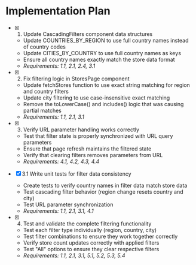 # Implementation Plan

- [x] 1. Update CascadingFilters component data structures
  - Update COUNTRIES_BY_REGION to use full country names instead of country codes
  - Update CITIES_BY_COUNTRY to use full country names as keys
  - Ensure all country names exactly match the store data format
  - _Requirements: 1.1, 2.1, 2.4, 3.1_

- [x] 2. Fix filtering logic in StoresPage component
  - Update fetchStores function to use exact string matching for region and country filters
  - Update city filtering to use case-insensitive exact matching
  - Remove the toLowerCase() and includes() logic that was causing partial matches
  - _Requirements: 1.1, 2.1, 3.1_

- [x] 3. Verify URL parameter handling works correctly
  - Test that filter state is properly synchronized with URL query parameters
  - Ensure that page refresh maintains the filtered state
  - Verify that clearing filters removes parameters from URL
  - _Requirements: 4.1, 4.2, 4.3, 4.4_

- [x] 3.1 Write unit tests for filter data consistency
  - Create tests to verify country names in filter data match store data
  - Test cascading filter behavior (region change resets country and city)
  - Test URL parameter synchronization
  - _Requirements: 1.1, 2.1, 3.1, 4.1_

- [x] 4. Test and validate the complete filtering functionality
  - Test each filter type individually (region, country, city)
  - Test filter combinations to ensure they work together correctly
  - Verify store count updates correctly with applied filters
  - Test "All" options to ensure they clear respective filters
  - _Requirements: 1.1, 2.1, 3.1, 5.1, 5.2, 5.3, 5.4_